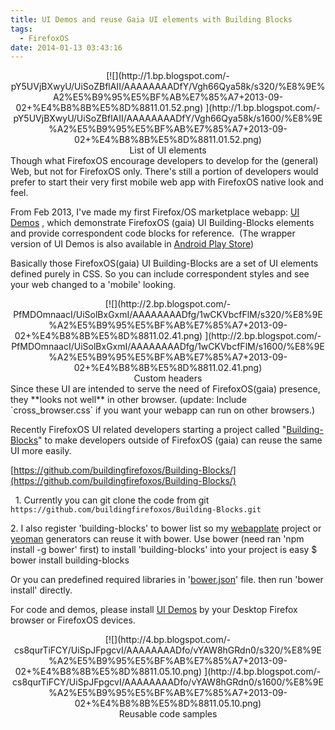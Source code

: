 ```yaml
---
title: UI Demos and reuse Gaia UI elements with Building Blocks
tags:
  - FirefoxOS
date: 2014-01-13 03:43:16
---
```


<div class="separator" style="clear: both; text-align: center;">[![](http://1.bp.blogspot.com/-pY5UVjBXwyU/UiSoZBflAII/AAAAAAAADfY/Vgh66Qya58k/s320/%E8%9E%A2%E5%B9%95%E5%BF%AB%E7%85%A7+2013-09-02+%E4%B8%8B%E5%8D%8811.01.52.png)&nbsp;](http://1.bp.blogspot.com/-pY5UVjBXwyU/UiSoZBflAII/AAAAAAAADfY/Vgh66Qya58k/s1600/%E8%9E%A2%E5%B9%95%E5%BF%AB%E7%85%A7+2013-09-02+%E4%B8%8B%E5%8D%8811.01.52.png)</div><div class="separator" style="clear: both; text-align: center;">List of UI elements </div>
Though what FirefoxOS encourage developers to develop for the (general) Web, but not for FirefoxOS only. There's still a portion of developers would prefer to start their very first mobile web app with FirefoxOS native look and feel.

From Feb 2013, I've made my first Firefox/OS marketplace webapp: [UI Demos](https://marketplace.firefox.com/app/ui-demos) , which demonstrate FirefoxOS (gaia) UI Building-Blocks elements and provide correspondent code blocks for reference.
&nbsp;(The wrapper version of UI Demos is also available in [Android Play Store](https://play.google.com/store/apps/details?id=tw.idv.gasolin.ffosud))

Basically those FirefoxOS(gaia) UI Building-Blocks are a set of UI elements defined purely in CSS. So you can include correspondent styles and see your web changed to a 'mobile' looking.

<div class="separator" style="clear: both; text-align: center;">[![](http://2.bp.blogspot.com/-PfMDOmnaacI/UiSolBxGxmI/AAAAAAAADfg/1wCKVbcfFlM/s320/%E8%9E%A2%E5%B9%95%E5%BF%AB%E7%85%A7+2013-09-02+%E4%B8%8B%E5%8D%8811.02.41.png)&nbsp;](http://2.bp.blogspot.com/-PfMDOmnaacI/UiSolBxGxmI/AAAAAAAADfg/1wCKVbcfFlM/s1600/%E8%9E%A2%E5%B9%95%E5%BF%AB%E7%85%A7+2013-09-02+%E4%B8%8B%E5%8D%8811.02.41.png)</div><div class="separator" style="clear: both; text-align: center;">Custom headers </div><div class="separator" style="clear: both; text-align: center;">
</div>Since these UI are intended to serve the need of FirefoxOS(gaia) presence, they **looks not well** in other browser. (update: Include `cross_browser.css` if you want your webapp can run on other browsers.)

Recently FirefoxOS UI related developers starting a project called "[Building-Blocks](https://github.com/buildingfirefoxos/Building-Blocks/)" to make developers outside of FirefoxOS (gaia) can reuse the same UI more easily.

[https://github.com/buildingfirefoxos/Building-Blocks/](https://github.com/buildingfirefoxos/Building-Blocks/)

&nbsp; 
1\. Currently you can git clone the code from git `https://github.com/buildingfirefoxos/Building-Blocks.git`

2\. I also register 'building-blocks' to bower list so my [webapplate](https://github.com/gasolin/webapplate) project or [yeoman](http://yeoman.io/) generators can reuse it with bower.
Use bower (need ran 'npm install -g bower' first) to install 'building-blocks' into your project is easy
$ bower install building-blocks

Or you can predefined required libraries in '[bower.json](https://github.com/gasolin/webapplate/blob/master/bower.json)' file. then run 'bower install' directly.

For code and demos, please install [UI Demos](https://marketplace.firefox.com/app/ui-demos) by your Desktop Firefox browser or FirefoxOS devices.

<div class="separator" style="clear: both; text-align: center;">[![](http://4.bp.blogspot.com/-cs8qurTiFCY/UiSpJFpgcvI/AAAAAAAADfo/vYAW8hGRdn0/s320/%E8%9E%A2%E5%B9%95%E5%BF%AB%E7%85%A7+2013-09-02+%E4%B8%8B%E5%8D%8811.05.10.png)&nbsp;](http://4.bp.blogspot.com/-cs8qurTiFCY/UiSpJFpgcvI/AAAAAAAADfo/vYAW8hGRdn0/s1600/%E8%9E%A2%E5%B9%95%E5%BF%AB%E7%85%A7+2013-09-02+%E4%B8%8B%E5%8D%8811.05.10.png)</div><div class="separator" style="clear: both; text-align: center;">Reusable code samples</div>